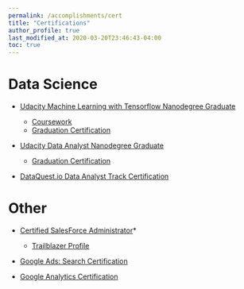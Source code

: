 ```yaml
---
permalink: /accomplishments/cert
title: "Certifications"
author_profile: true 
last_modified_at: 2020-03-20T23:46:43-04:00
toc: true
---
```


# Data Science

* [Udacity Machine Learning with Tensorflow Nanodegree Graduate](https://www.linkedin.com/in/raulm8/detail/treasury/education:435326074/?entityUrn=urn%3Ali%3Afs_treasuryMedia%3A(ACoAAA85XgIBMQXTj1tYicdwBKZpazH0_wtV3Oc%2C1505542379592))
  * [Coursework](https://raulingaverage.dev/Udacity-Machine-Learning-Tensorflow-Nanodegree/)
  * [Graduation Certification](https://confirm.udacity.com/ARPSCM2K)
* [Udacity Data Analyst Nanodegree Graduate](https://www.linkedin.com/in/raulm8/detail/treasury/education:435326074/?entityUrn=urn%3Ali%3Afs_treasuryMedia%3A(ACoAAA85XgIBMQXTj1tYicdwBKZpazH0_wtV3Oc%2C1505542379592))
  * [Graduation Certification](  https://confirm.udacity.com/HATYENA3)

* [DataQuest.io Data Analyst Track Certification](https://www.dataquest.io/view_cert/F75NEI950S092ONZABIP/)


# Other

* [Certified SalesForce Administrator](http://certification.salesforce.com/verification?&fullname=Raul%20Maldonado)* 
  * [Trailblazer Profile](https://trailblazer.me/id/rmaldonado1)

* [Google Ads: Search Certification](https://drive.google.com/file/d/1nUt11SW61YbghJAAgEiT-e3ajZUh4YFG/view)

* [Google Analytics Certification](https://drive.google.com/file/d/1JJRcXOJhfB7_Fp5GaKLXXksxA3ZuJtzj/view)